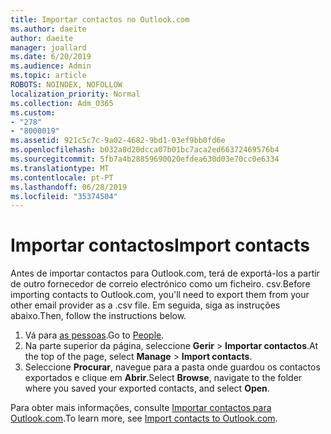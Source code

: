 ```yaml
---
title: Importar contactos no Outlook.com
ms.author: daeite
author: daeite
manager: joallard
ms.date: 6/20/2019
ms.audience: Admin
ms.topic: article
ROBOTS: NOINDEX, NOFOLLOW
localization_priority: Normal
ms.collection: Adm_O365
ms.custom:
- "278"
- "8000019"
ms.assetid: 921c5c7c-9a02-4682-9bd1-03ef9bb0fd6e
ms.openlocfilehash: b032a8d20dcca07b01bc7aca2ed66372469576b4
ms.sourcegitcommit: 5fb7a4b28859690020efdea630d03e70cc0e6334
ms.translationtype: MT
ms.contentlocale: pt-PT
ms.lasthandoff: 06/28/2019
ms.locfileid: "35374504"
---
```

# <a name="import-contacts"></a><span data-ttu-id="ade19-102">Importar contactos</span><span class="sxs-lookup"><span data-stu-id="ade19-102">Import contacts</span></span>

<span data-ttu-id="ade19-103">Antes de importar contactos para Outlook.com, terá de exportá-los a partir de outro fornecedor de correio electrónico como um ficheiro. csv.</span><span class="sxs-lookup"><span data-stu-id="ade19-103">Before importing contacts to Outlook.com, you'll need to export them from your other email provider as a .csv file.</span></span> <span data-ttu-id="ade19-104">Em seguida, siga as instruções abaixo.</span><span class="sxs-lookup"><span data-stu-id="ade19-104">Then, follow the instructions below.</span></span>
  
1. <span data-ttu-id="ade19-105">Vá para [as pessoas](https://outlook.live.com/people/).</span><span class="sxs-lookup"><span data-stu-id="ade19-105">Go to [People](https://outlook.live.com/people/).</span></span>
2. <span data-ttu-id="ade19-106">Na parte superior da página, seleccione **Gerir** \> **Importar contactos**.</span><span class="sxs-lookup"><span data-stu-id="ade19-106">At the top of the page, select **Manage** \> **Import contacts**.</span></span>
3. <span data-ttu-id="ade19-107">Seleccione **Procurar**, navegue para a pasta onde guardou os contactos exportados e clique em **Abrir**.</span><span class="sxs-lookup"><span data-stu-id="ade19-107">Select **Browse**, navigate to the folder where you saved your exported contacts, and select **Open**.</span></span>

<span data-ttu-id="ade19-108">Para obter mais informações, consulte [Importar contactos para Outlook.com](https://support.office.com/article/285a3b55-8d93-4ac8-93df-43fffd13b2f1?wt.mc_id=Office_Outlook_com_Alchemy).</span><span class="sxs-lookup"><span data-stu-id="ade19-108">To learn more, see [Import contacts to Outlook.com](https://support.office.com/article/285a3b55-8d93-4ac8-93df-43fffd13b2f1?wt.mc_id=Office_Outlook_com_Alchemy).</span></span>